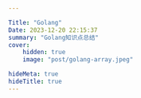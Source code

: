 ```yaml
---

Title: "Golang"
Date: 2023-12-20 22:15:37
summary: "Golang知识点总结"
cover:
    hidden: true
    image: "post/golang-array.jpeg"

hideMeta: true
hideTitle: true
---
```

